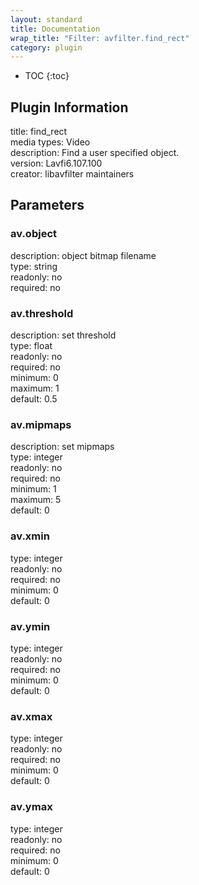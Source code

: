```yaml
---
layout: standard
title: Documentation
wrap_title: "Filter: avfilter.find_rect"
category: plugin
---
```

* TOC
{:toc}

## Plugin Information

title: find_rect  
media types:
Video  
description: Find a user specified object.  
version: Lavfi6.107.100  
creator: libavfilter maintainers  

## Parameters

### av.object

  
description:
object bitmap filename  
type: string  
readonly: no  
required: no  

### av.threshold

  
description:
set threshold  
type: float  
readonly: no  
required: no  
minimum: 0  
maximum: 1  
default: 0.5  

### av.mipmaps

  
description:
set mipmaps  
type: integer  
readonly: no  
required: no  
minimum: 1  
maximum: 5  
default: 0  

### av.xmin

  
type: integer  
readonly: no  
required: no  
minimum: 0  
default: 0  

### av.ymin

  
type: integer  
readonly: no  
required: no  
minimum: 0  
default: 0  

### av.xmax

  
type: integer  
readonly: no  
required: no  
minimum: 0  
default: 0  

### av.ymax

  
type: integer  
readonly: no  
required: no  
minimum: 0  
default: 0  

